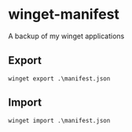 # winget-manifest
A backup of my winget applications

## Export

```
winget export .\manifest.json
```

## Import

```
winget import .\manifest.json
```